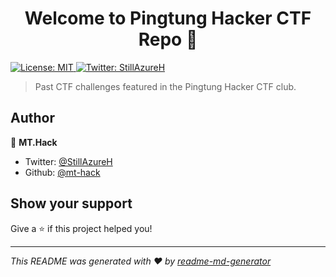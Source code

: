 <h1 align="center">Welcome to Pingtung Hacker CTF Repo 👋</h1>
<p>
  <a href="#" target="_blank">
    <img alt="License: MIT" src="https://img.shields.io/badge/License-MIT-yellow.svg" />
  </a>
  <a href="https://twitter.com/StillAzureH" target="_blank">
    <img alt="Twitter: StillAzureH" src="https://img.shields.io/twitter/follow/StillAzureH.svg?style=social" />
  </a>
</p>

> Past CTF challenges featured in the Pingtung Hacker CTF club.

## Author

👤 **MT.Hack**

* Twitter: [@StillAzureH](https://twitter.com/StillAzureH)
* Github: [@mt-hack](https://github.com/mt-hack)

## Show your support

Give a ⭐️ if this project helped you!

***
_This README was generated with ❤️ by [readme-md-generator](https://github.com/kefranabg/readme-md-generator)_
